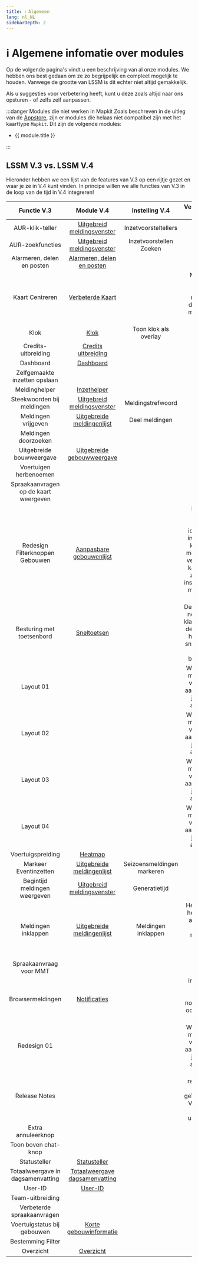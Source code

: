 ```yaml
---
title: ℹ️ Algemeen
lang: nl_NL
sidebarDepth: 2
---
```


# ℹ️ Algemene infomatie over modules

Op de volgende pagina's vindt u een beschrijving van al onze modules. We hebben ons best gedaan om ze zo begrijpelijk en compleet mogelijk te houden. Vanwege de grootte van LSSM is dit echter niet altijd gemakkelijk.

Als u suggesties voor verbetering heeft, kunt u deze zoals altijd naar ons opsturen - of zelfs zelf aanpassen.

:::danger Modules die niet werken in Mapkit
Zoals beschreven in de uitleg van de [Appstore](appstore.md), zijn er modules die helaas niet compatibel zijn met het kaarttype `Mapkit`. Dit zijn de volgende modules:
<ul>
    <li v-for="module in $themeConfig.variables.noMapkitModules.nl_NL" :key="module.title">
        <router-link :to="module.f">
            {{ module.title }}
        </router-link>
    </li>
</ul>
:::


## LSSM V.3 vs. LSSM V.4

Hieronder hebben we een lijst van de features van V.3 op een rijtje gezet en waar je ze in V.4 kunt vinden.
In principe willen we alle functies van V.3 in de loop van de tijd in V.4 integreren!

|              Functie V.3               |                   Module V.4                    |       Instelling V.4        |                                                                            Veranderingen / Tips                                                                            |
|:--------------------------------------:|:------------------------------------------------:|:----------------------------------:|:---------------------------------------------:|
|           AUR-klik-teller              | [Uitgebreid meldingsvenster][extendedCallWindow] |       Inzetvoorsteltellers         |                                               | 
|        AUR-zoekfuncties                | [Uitgebreid meldingsvenster][extendedCallWindow] |     Inzetvoorstellen Zoeken        |                                               |
|      Alarmeren, delen en posten        |           [Alarmeren, delen en posten][sap]      |                                    |                                               |
|               Kaart Centreren          |          [Verbeterde Kaart][extendedMap]         |                                    |  Momenteel alleen de statische modus, de dynamische modus komt nog. |
|                  Klok                  |                  [Klok][clock]                   |       Toon klok als overlay        |                                               |
|          Credits-uitbreiding           |     [Credits uitbreiding][creditsextension]      |                                    |                                               |
|               Dashboard                |             [Dashboard][dashboard]               |                                    |                                               |
|     Zelfgemaakte inzetten opslaan      |                                                  |                                    |                                               |
|             Meldinghelper              |           [Inzethelper][missionHelper]           |                                    |                                               |
|      Steekwoorden bij meldingen        | [Uitgebreid meldingsvenster][extendedCallWindow] |          Meldingstrefwoord         |                                               |
|           Meldingen vrijgeven          |  [Uitgebreide meldingenlijst][extendedCallList]  |           Deel meldingen           |                                               |
|          Meldingen doorzoeken          |                                                  |                                    |                                               |
|        Uitgebreide bouwweergave        | [Uitgebreide gebouwweergave][extendedBuilding]   |                                    |                                               |
|         Voertuigen herbenoemen         |                                                  |                                    |                                               |
| Spraakaanvragen op de kaart weergeven  |                                                  |                                    |                                               |
|    Redesign Filterknoppen Gebouwen     | [Aanpasbare gebouwenlijst][buildingListFilter]   |                                    | Er worden geen standaard iconen meer ingesteld. Je kan met de module in V.4 veel meer: Je kan het filter zelfstandig instellen, zowel met tekst als iconen! |
|       Besturing met toetsenbord        |             [Sneltoetsen][hotkeys]               |                                    | Deze module is nog lang niet klaar, maar met de tijd worden hier ook alle sneltoetsen uit V3 beschikbaar |
|               Layout 01                |                                                  |                                    |We willen een module voor vele layouts aanbieden, die je zelf kan aanpassen |
|               Layout 02                |                                                  |                                    |We willen een module voor vele layouts aanbieden, die je zelf kan aanpassen |
|               Layout 03                |                                                  |                                    |We willen een module voor vele layouts aanbieden, die je zelf kan aanpassen |
|               Layout 04                |                                                  |                                    |We willen een module voor vele layouts aanbieden, die je zelf kan aanpassen |
|           Voertuigspreiding            |                [Heatmap][heatmap]                |                                    |                                               |
|          Markeer Eventinzetten         |  [Uitgebreide meldingenlijst][extendedCallList]  |      Seizoensmeldingen markeren    |                                               |
|     Begintijd meldingen weergeven      | [Uitgebreid meldingsvenster][extendedCallWindow] |            Generatietijd           |                                               |
|         Meldingen inklappen            |  [Uitgebreide meldingenlijst][extendedCallList]  |         Meldingen inklappen        |Het tonen van het patiënten aantal, zit in dezelfde module als instelling `Huidige patiënten`|
|        Spraakaanvraag voor MMT         |                                                  |                                    |                                               |
|           Browsermeldingen             |         [Notificaties][notificationAlert]        |                                    |In V4 vind je diverse soorten notificaties die ook instelbaar zijn.|
|              Redesign 01               |                                                  |                                    |We willen een module voor vele layouts aanbieden, die je zelf kan aanpassen |
|             Release Notes              |                                                  |                                    |De releasenotes zijn geïntegreerd in V4 en kan je niet uitschakelen |
|           Extra annuleerknop           |                                                  |                                    |                                               |
|          Toon boven chat-knop          |                                                  |                                    |                                               |
|             Statusteller               |           [Statusteller][statusCounter]          |                                    |                                               |
|    Totaalweergave in dagsamenvatting   | [Totaalweergave dagsamenvatting][dailyCreditsSummary]  |                              |                                               |
|                User-ID                 |                [User-ID][userid]                 |                                    |                                               |
|            Team-uitbreiding            |                                                  |                                    |                                               |
|      Verbeterde spraakaanvragen        |                                                  |                                    |                                               | Is reeds in redesign opgenomen, een zelfstandige module komt nog.
|      Voertuigstatus bij gebouwen       |     [Korte gebouwinformatie][buildingHover]      |                                    |                                               |
|           Bestemming Filter            |                                                  |                                    |                                               | Is reeds in redesign opgenomen, een zelfstandige module komt nog.
|               Overzicht                |              [Overzicht][overview]               |                                    |                                               |

[extendedCallWindow]: modules/extendedCallWindow.md
[clock]: modules/clock.md
[dashboard]: modules/dashboard.md
[missionHelper]: modules/missionHelper.md
[extendedBuilding]: modules/extendedBuilding.md
[notificationAlert]: modules/notificationAlert.md
[statusCounter]: modules/statusCounter.md
[dailyCreditsSummary]: modules/dailyCreditsSummary.md
[userid]: modules/userid.md
[buildingHover]: modules/buildingHover.md
[overview]: modules/overview.md
[buildingListFilter]: modules/buildingListFilter.md
[extendedCallList]: modules/extendedCallList.md
[hotkeys]: modules/hotkeys.md
[extendedMap]: modules/extendedMap.md
[creditsextension]: modules/creditsextension.md
[heatmap]: modules/heatmap.md
[sap]: modules/shareAlliancePost.md
